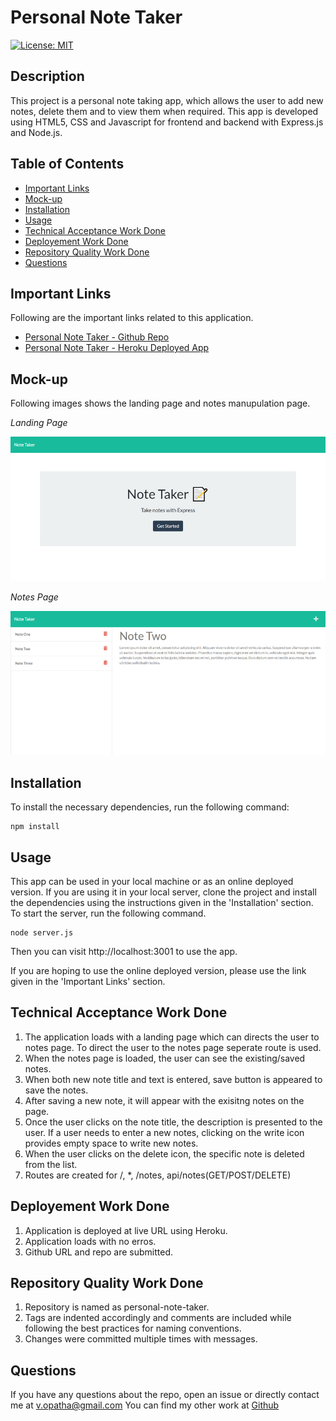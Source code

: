 # Personal Note Taker

  [![License: MIT](https://img.shields.io/badge/License-MIT-yellow.svg)](https://opensource.org/licenses/MIT)
     
  ## Description
  This project is a personal note taking app, which allows the user to add new notes, delete them and to view them when required. This app is developed using HTML5, CSS and Javascript for frontend and backend with Express.js and Node.js.
  
  ## Table of Contents
  * [Important Links](#Important-Links)
  * [Mock-up](#Mock-up)
  * [Installation](#Installation)
  * [Usage](#Usage)
  * [Technical Acceptance Work Done](#Technical-Acceptance-Work-Done)
  * [Deployement Work Done](#Deployement-Work-Done)
  * [Repository Quality Work Done](#Repository-Quality-Work-Done)
  * [Questions](#Questions)
  
  ## Important Links
  Following are the important links related to this application.
  * [Personal Note Taker - Github Repo](https://github.com/vish-opatha/personal-note-taker)
  * [Personal Note Taker - Heroku Deployed App](https://personal-note-taker-v.herokuapp.com/)

  ## Mock-up
  Following images shows the landing page and notes manupulation page.

  *Landing Page*

  ![Landing Page](./public/assets/readme_images/landing_page.jpg)

  *Notes Page*

  ![Notes Page](./public/assets/readme_images/notes.jpg)

  ## Installation
  To install the necessary dependencies, run the following command:

  ```
  npm install 
  ```
  
  ## Usage
  This app can be used in your local machine or as an online deployed version. If you are using it in your local server, clone the project and install the dependencies using the instructions given in the 'Installation' section. To start the server, run the following command.

  ```
  node server.js
  ```

  Then you can visit http://localhost:3001 to use the app. 

  If you are hoping to use the online deployed version, please use the link given in the 'Important Links' section.

  ## Technical Acceptance Work Done
  1. The application loads with a landing page which can directs the user to notes page. To direct the user to the notes page seperate route is used.
  2. When the notes page is loaded, the user can see the existing/saved notes.
  3. When both new note title and text is entered, save button is appeared to save the notes.
  4. After saving a new note, it will appear with the exisitng notes on the page.
  5. Once the user clicks on the note title, the description is presented to the user. If a user needs to enter a new notes, clicking on the write icon provides empty space to write new notes.
  6. When the user clicks on the delete icon, the specific note is deleted from the list.
  7. Routes are created for /, *, /notes, api/notes(GET/POST/DELETE) 

  ## Deployement Work Done
  1. Application is deployed at live URL using Heroku.
  2. Application loads with no erros.
  3. Github URL and repo are submitted.  
  ## Repository Quality Work Done
  1. Repository is named as personal-note-taker.
  2. Tags are indented accordingly and comments are included while following the best practices for naming conventions.
  3. Changes were committed multiple times with messages.

  ## Questions
  If you have any questions about the repo, open an issue or directly contact me at <v.opatha@gmail.com> You can find my other work at [Github](https://github.com/vish-op)